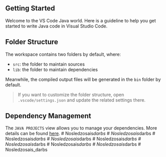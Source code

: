 ## Getting Started

Welcome to the VS Code Java world. Here is a guideline to help you get started to write Java code in Visual Studio Code.

## Folder Structure

The workspace contains two folders by default, where:

- `src`: the folder to maintain sources
- `lib`: the folder to maintain dependencies

Meanwhile, the compiled output files will be generated in the `bin` folder by default.

> If you want to customize the folder structure, open `.vscode/settings.json` and update the related settings there.

## Dependency Management

The `JAVA PROJECTS` view allows you to manage your dependencies. More details can be found [here](https://github.com/microsoft/vscode-java-dependency#manage-dependencies).
#   N o s l e d z o s a i s _ d a r b s  
 #   N o s l e d z o s a i s _ d a r b s  
 #   N o s l e d z o s a i s _ d a r b s  
 #   N o s l e d z o s a i s _ d a r b s  
 #   N o s l e d z o s a i s _ d a r b s  
 #   N o s l e d z o s a i s _ d a r b s  
 #   N o s l e d z o s a i s _ d a r b s  
 #   N o s l e d z o s a i s _ d a r b s  
 #   N o s l e d z o s a i s _ d a r b s  
 